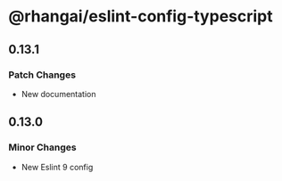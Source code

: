 # @rhangai/eslint-config-typescript

## 0.13.1

### Patch Changes

- New documentation

## 0.13.0

### Minor Changes

- New Eslint 9 config
